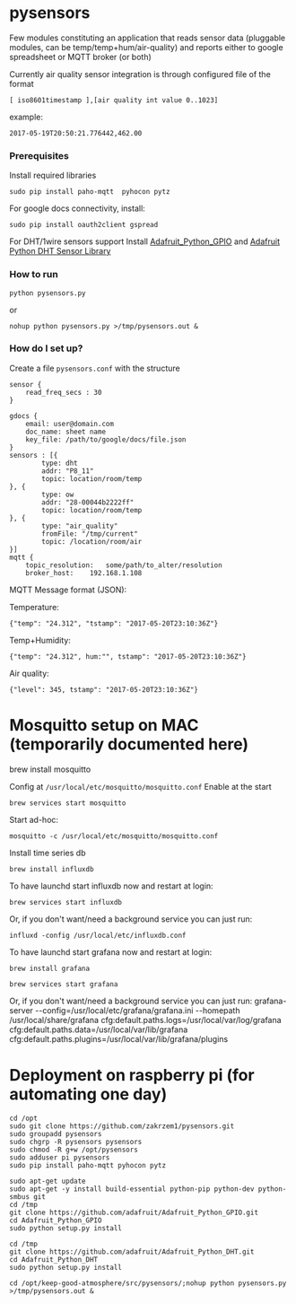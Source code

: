 # pysensors #

Few modules constituting an application that reads sensor data (pluggable modules, can be temp/temp+hum/air-quality) and reports either to google spreadsheet or MQTT broker (or both)

Currently air quality sensor integration is through configured file of the format
    
    [ iso8601timestamp ],[air quality int value 0..1023] 

example:
    
    2017-05-19T20:50:21.776442,462.00

### Prerequisites ###

Install required libraries

    sudo pip install paho-mqtt  pyhocon pytz 

For google docs connectivity, install:

    sudo pip install oauth2client gspread

For DHT/1wire sensors support Install [Adafruit_Python_GPIO](https://github.com/adafruit/Adafruit_Python_GPIO)
and [Adafruit Python DHT Sensor Library](https://github.com/adafruit/Adafruit_Python_DHT#adafruit-python-dht-sensor-library)

### How to run ###

    python pysensors.py

or

    nohup python pysensors.py >/tmp/pysensors.out &

### How do I set up? ###

Create a file `pysensors.conf` with the structure

```
sensor {
	read_freq_secs : 30
}

gdocs {
	email: user@domain.com
	doc_name: sheet name
	key_file: /path/to/google/docs/file.json
}
sensors : [{
        type: dht
        addr: "P8_11"
        topic: location/room/temp
}, {
        type: ow
        addr: "28-00044b2222ff"
        topic: location/room/temp
}, {
        type: "air_quality"
        fromFile: "/tmp/current"
        topic: /location/room/air
}]
mqtt {
    topic_resolution:   some/path/to_alter/resolution
	broker_host:    192.168.1.108
```

MQTT Message format (JSON):

Temperature:
```
{"temp": "24.312", "tstamp": "2017-05-20T23:10:36Z"}
```
Temp+Humidity:
```
{"temp": "24.312", hum:"", tstamp": "2017-05-20T23:10:36Z"}
```
Air quality:
```
{"level": 345, tstamp": "2017-05-20T23:10:36Z"}
```

Mosquitto setup on MAC (temporarily documented here)
====================================================
brew install mosquitto

Config at `/usr/local/etc/mosquitto/mosquitto.conf`
Enable at the start

    brew services start mosquitto

Start ad-hoc:

    mosquitto -c /usr/local/etc/mosquitto/mosquitto.conf

Install time series db

    brew install influxdb

To have launchd start influxdb now and restart at login:
    
    brew services start influxdb

Or, if you don't want/need a background service you can just run:
  
    influxd -config /usr/local/etc/influxdb.conf

To have launchd start grafana now and restart at login:

    brew install grafana

    brew services start grafana

Or, if you don't want/need a background service you can just run:
  grafana-server --config=/usr/local/etc/grafana/grafana.ini --homepath /usr/local/share/grafana cfg:default.paths.logs=/usr/local/var/log/grafana cfg:default.paths.data=/usr/local/var/lib/grafana cfg:default.paths.plugins=/usr/local/var/lib/grafana/plugins

Deployment on raspberry pi (for automating one day)
==========================

    cd /opt
    sudo git clone https://github.com/zakrzem1/pysensors.git
    sudo groupadd pysensors
    sudo chgrp -R pysensors pysensors
    sudo chmod -R g+w /opt/pysensors
    sudo adduser pi pysensors
    sudo pip install paho-mqtt pyhocon pytz

    sudo apt-get update
    sudo apt-get -y install build-essential python-pip python-dev python-smbus git
    cd /tmp
    git clone https://github.com/adafruit/Adafruit_Python_GPIO.git
    cd Adafruit_Python_GPIO
    sudo python setup.py install

    cd /tmp
    git clone https://github.com/adafruit/Adafruit_Python_DHT.git
    cd Adafruit_Python_DHT
    sudo python setup.py install

    cd /opt/keep-good-atmosphere/src/pysensors/;nohup python pysensors.py >/tmp/pysensors.out &
